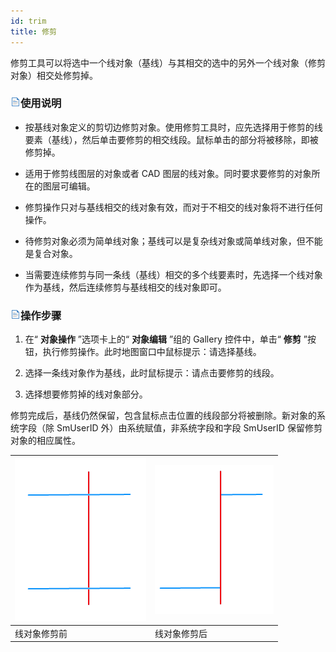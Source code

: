 ```yaml
---
id: trim
title: 修剪  
---  
```

 修剪工具可以将选中一个线对象（基线）与其相交的选中的另外一个线对象（修剪对象）相交处修剪掉。



 ### ![](../../../img/read.gif)使用说明



   * 按基线对象定义的剪切边修剪对象。使用修剪工具时，应先选择用于修剪的线要素（基线），然后单击要修剪的相交线段。鼠标单击的部分将被移除，即被修剪掉。

   * 适用于修剪线图层的对象或者 CAD 图层的线对象。同时要求要修剪的对象所在的图层可编辑。

   * 修剪操作只对与基线相交的线对象有效，而对于不相交的线对象将不进行任何操作。

   * 待修剪对象必须为简单线对象；基线可以是复杂线对象或简单线对象，但不能是复合对象。

   * 当需要连续修剪与同一条线（基线）相交的多个线要素时，先选择一个线对象作为基线，然后连续修剪与基线相交的线对象即可。





 ### ![](../../../img/read.gif)操作步骤



   1. 在“ **对象操作** ”选项卡上的“ **对象编辑** ”组的 Gallery 控件中，单击“ **修剪**
”按钮，执行修剪操作。此时地图窗口中鼠标提示：请选择基线。

   2. 选择一条线对象作为基线，此时鼠标提示：请点击要修剪的线段。

   3. 选择想要修剪掉的线对象部分。



 修剪完成后，基线仍然保留，包含鼠标点击位置的线段部分将被删除。新对象的系统字段（除 SmUserID 外）由系统赋值，非系统字段和字段 SmUserID
保留修剪对象的相应属性。



 ![](img/trim1.png) | ![](img/trim2.png)  
 ---|---  
 线对象修剪前 | 线对象修剪后  



